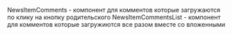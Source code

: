 NewsItemComments - компонент для комментов которые загружаются по клику на кнопку родительского
NewsItemCommentsList - компонент для комментов которые загружиются все разом вместе со вложенными
